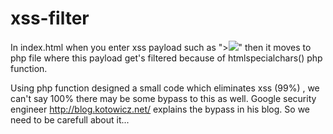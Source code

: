 # xss-filter
In index.html when you enter xss payload such as "><img src=x onerror=prompt(1)>" then it moves to php file where this payload get's filtered because of htmlspecialchars() php function.

Using php function designed a small code which eliminates xss (99%) , we can't say 100% there may be some bypass to this as well.
Google security engineer http://blog.kotowicz.net/ explains the bypass in his blog.
So we need to be carefull about it...
